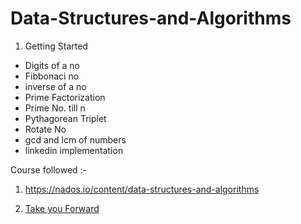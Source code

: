 # Data-Structures-and-Algorithms
1. Getting  Started
- Digits of a no
- Fibbonaci no
- inverse of a no
- Prime Factorization
- Prime No. till n
- Pythagorean Triplet
- Rotate No
- gcd and lcm of numbers
- linkedin implementation 


Course followed :- 

1. https://nados.io/content/data-structures-and-algorithms

2. [Take you Forward](https://www.youtube.com/c/takeUforward)

